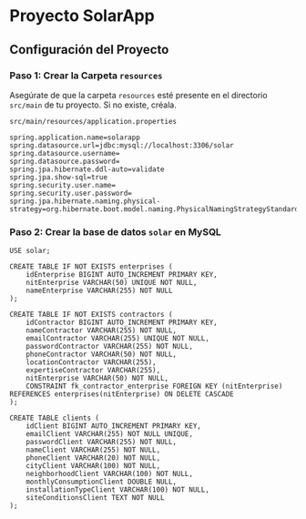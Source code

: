 ﻿# Proyecto SolarApp

## Configuración del Proyecto

### Paso 1: Crear la Carpeta `resources`
Asegúrate de que la carpeta `resources` esté presente en el directorio `src/main` de tu proyecto. Si no existe, créala.

```plaintext
src/main/resources/application.properties

spring.application.name=solarapp
spring.datasource.url=jdbc:mysql://localhost:3306/solar
spring.datasource.username=
spring.datasource.password=
spring.jpa.hibernate.ddl-auto=validate
spring.jpa.show-sql=true
spring.security.user.name=
spring.security.user.password=
spring.jpa.hibernate.naming.physical-strategy=org.hibernate.boot.model.naming.PhysicalNamingStrategyStandardImpl

```

### Paso 2: Crear la base de datos `solar` en MySQL

```plaintext
USE solar;

CREATE TABLE IF NOT EXISTS enterprises (
    idEnterprise BIGINT AUTO_INCREMENT PRIMARY KEY,
    nitEnterprise VARCHAR(50) UNIQUE NOT NULL,
    nameEnterprise VARCHAR(255) NOT NULL
);

CREATE TABLE IF NOT EXISTS contractors (
    idContractor BIGINT AUTO_INCREMENT PRIMARY KEY,
    nameContractor VARCHAR(255) NOT NULL,
    emailContractor VARCHAR(255) UNIQUE NOT NULL,
    passwordContractor VARCHAR(255) NOT NULL,
    phoneContractor VARCHAR(50) NOT NULL,
    locationContractor VARCHAR(255),
    expertiseContractor VARCHAR(255),
    nitEnterprise VARCHAR(50) NOT NULL,
    CONSTRAINT fk_contractor_enterprise FOREIGN KEY (nitEnterprise) REFERENCES enterprises(nitEnterprise) ON DELETE CASCADE
);

CREATE TABLE clients (
    idClient BIGINT AUTO_INCREMENT PRIMARY KEY,
    emailClient VARCHAR(255) NOT NULL UNIQUE,
    passwordClient VARCHAR(255) NOT NULL,
    nameClient VARCHAR(255) NOT NULL,
    phoneClient VARCHAR(20) NOT NULL,
    cityClient VARCHAR(100) NOT NULL,
    neighborhoodClient VARCHAR(100) NOT NULL,
    monthlyConsumptionClient DOUBLE NULL,
    installationTypeClient VARCHAR(100) NOT NULL,
    siteConditionsClient TEXT NOT NULL
);
```
